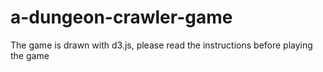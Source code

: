 # a-dungeon-crawler-game
The game is drawn with d3.js, please read the instructions before playing the game
